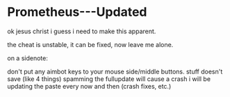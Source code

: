# Prometheus---Updated
ok jesus christ i guess i need to make this apparent.

the cheat is unstable, it can be fixed, now leave me alone.

on a sidenote:

don't put any aimbot keys to your mouse side/middle buttons.
stuff doesn't save (like 4 things)
spamming the fullupdate will cause a crash
i will be updating the paste every now and then (crash fixes, etc.)
